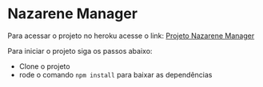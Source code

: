 # Nazarene Manager

Para acessar o projeto no heroku acesse o link:
[Projeto Nazarene Manager](https://fullstack-academy.herokuapp.com/)

Para iniciar o projeto siga os passos abaixo:

  - Clone o projeto
  - rode o comando `npm install` para baixar as dependências
